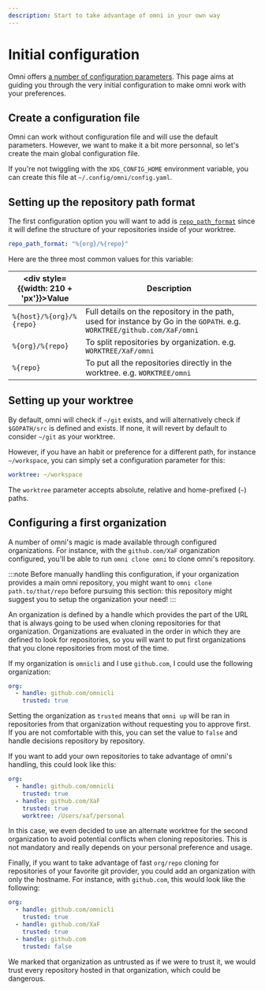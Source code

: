 ```yaml
---
description: Start to take advantage of omni in your own way
---
```


# Initial configuration

Omni offers [a number of configuration parameters](/reference/configuration/parameters). This page aims at guiding you through the very initial configuration to make omni work with your preferences.

## Create a configuration file

Omni can work without configuration file and will use the default parameters. However, we want to make it a bit more personnal, so let's create the main global configuration file.

If you're not twiggling with the `XDG_CONFIG_HOME` environment variable, you can create this file at `~/.config/omni/config.yaml`.

## Setting up the repository path format

The first configuration option you will want to add is [`repo_path_format`](/reference/configuration/parameters/repo_path_format) since it will define the structure of your repositories inside of your worktree.

```yaml
repo_path_format: "%{org}/%{repo}"
```

Here are the three most common values for this variable:

| <div style={{width: 210 + 'px'}}>Value</div> | Description |
|----------------------------------------------|-------------|
| `%{host}/%{org}/%{repo}` | Full details on the repository in the path, used for instance by Go in the `GOPATH`. e.g. `WORKTREE/github.com/XaF/omni` |
| `%{org}/%{repo}`         | To split repositories by organization. e.g. `WORKTREE/XaF/omni` |
| `%{repo}`                | To put all the repositories directly in the worktree. e.g. `WORKTREE/omni` |

## Setting up your worktree

By default, omni will check if `~/git` exists, and will alternatively check if `$GOPATH/src` is defined and exists. If none, it will revert by default to consider `~/git` as your worktree.

However, if you have an habit or preference for a different path, for instance `~/workspace`, you can simply set a configuration parameter for this:

```yaml
worktree: ~/workspace
```

The `worktree` parameter accepts absolute, relative and home-prefixed (`~`) paths.

## Configuring a first organization

A number of omni's magic is made available through configured organizations. For instance, with the `github.com/XaF` organization configured, you'll be able to run `omni clone omni` to clone omni's repository.

:::note
Before manually handling this configuration, if your organization provides a main omni repository, you might want to `omni clone path.to/that/repo` before pursuing this section: this repository might suggest you to setup the organization your need!
:::

An organization is defined by a handle which provides the part of the URL that is always going to be used when cloning repositories for that organization. Organizations are evaluated in the order in which they are defined to look for repositories, so you will want to put first organizations that you clone repositories from most of the time.

If my organization is `omnicli` and I use `github.com`, I could use the following organization:

```yaml
org:
  - handle: github.com/omnicli
    trusted: true
```

Setting the organization as `trusted` means that `omni up` will be ran in repositories from that organization without requesting you to approve first. If you are not comfortable with this, you can set the value to `false` and handle decisions repository by repository.

If you want to add your own repositories to take advantage of omni's handling, this could look like this:

```yaml
org:
  - handle: github.com/omnicli
    trusted: true
  - handle: github.com/XaF
    trusted: true
    worktree: /Users/xaf/personal
```

In this case, we even decided to use an alternate worktree for the second organization to avoid potential conflicts when cloning repositories. This is not mandatory and really depends on your personal preference and usage.

Finally, if you want to take advantage of fast `org/repo` cloning for repositories of your favorite git provider, you could add an organization with only the hostname. For instance, with `github.com`, this would look like the following:

```yaml
org:
  - handle: github.com/omnicli
    trusted: true
  - handle: github.com/XaF
    trusted: true
  - handle: github.com
    trusted: false
```

We marked that organization as untrusted as if we were to trust it, we would trust every repository hosted in that organization, which could be dangerous.


